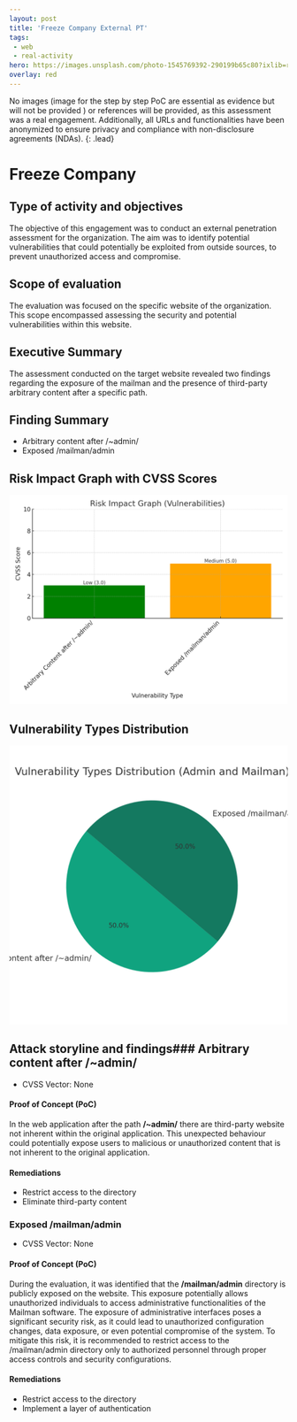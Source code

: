 ```yaml
---
layout: post
title: 'Freeze Company External PT'
tags:
 - web
 - real-activity
hero: https://images.unsplash.com/photo-1545769392-290199b65c80?ixlib=rb-4.0.3&ixid=M3wxMjA3fDB8MHxwaG90by1wYWdlfHx8fGVufDB8fHx8fA%3D%3D&auto=format&fit=crop&w=1470&q=80
overlay: red
---
```


No images (image for the step by step PoC are essential as evidence but will not be provided
) or references will be provided, as this assessment was a real engagement. Additionally, all URLs and functionalities have been anonymized to ensure privacy and compliance with non-disclosure agreements (NDAs). {: .lead} <!--break-->

# Freeze Company

## Type of activity and objectives
The objective of this engagement was to conduct an external penetration assessment for the organization. The aim was to identify potential vulnerabilities that could potentially be exploited from outside sources, to prevent unauthorized access and compromise.
## Scope of evaluation
The evaluation was focused on the specific website of the organization. This scope encompassed assessing the security and potential vulnerabilities within this website.
## Executive Summary
The assessment conducted on the target website revealed two findings regarding the exposure of the mailman and the presence of third-party arbitrary content after a specific path.
## Finding Summary
- Arbitrary content after /~admin/
- Exposed /mailman/admin
## Risk Impact Graph with CVSS Scores

![](https://raw.githubusercontent.com/blitz0p3rations/blitz0p3rations.github.io/master/uploads/id23.png)

## Vulnerability Types Distribution

![](https://raw.githubusercontent.com/blitz0p3rations/blitz0p3rations.github.io/master/uploads/id24.png)

## Attack storyline and findings### Arbitrary content after /~admin/ 
- CVSS Vector: None
#### Proof of Concept (PoC) 
In the web application after the path **/~admin/** there are third-party website not inherent within the original application.
This unexpected behaviour could potentially expose users to malicious or unauthorized content that is not inherent to the original application.
#### Remediations
- Restrict access to the directory
- Eliminate third-party content
### Exposed /mailman/admin
- CVSS Vector: None
#### Proof of Concept (PoC) 
During the evaluation, it was identified that the **/mailman/admin** directory is publicly exposed on the website. This exposure potentially allows unauthorized individuals to access administrative functionalities of the Mailman software. The exposure of administrative interfaces poses a significant security risk, as it could lead to unauthorized configuration changes, data exposure, or even potential compromise of the system. To mitigate this risk, it is recommended to restrict access to the /mailman/admin directory only to authorized personnel through proper access controls and security configurations.
#### Remediations
- Restrict access to the directory
- Implement a layer of authentication
